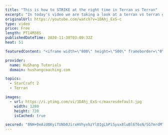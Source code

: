 ```yaml
---
title: "This is how to STRIKE at the right time in Terran vs Terran"
excerpt: "In today's video we are taking a look at a terran vs terran game I played that showcases some patience and how I like to calculate when it's the correct time to attack!  Coaching -------------------------------------------------------------------------- Website: https://www.hushangcoaching.com  Interested"
originalUrl: https://youtube.com/watch?v=1DAhj_ExS-c
type: video
price: Free
length: PT14M38S
publishedDateTime: 2020-11-30T03:09:32Z
heat: 51

featuredContent: "<iframe width=\"800\" height=\"500\" frameborder=\"0\" src=\"https://www.youtube.com/embed/1DAhj_ExS-c\" allow=\"accelerometer; autoplay; encrypted-media; gyroscope; picture-in-picture\" allowfullscreen></iframe>"

provider:
  name: HuShang Tutorials
  domain: hushangcoaching.com

topics:
  - StarCraft 2
  - Terran

images:
  - url: https://i.ytimg.com/vi/1DAhj_ExS-c/maxresdefault.jpg
    width: 1280
    height: 720
    isCached: true

secured: "8NH+0eAiU8KyiTUNb0JirxHVhyxhzYl0IgLbPiSyux8luBl6T6sN/SG7mrdMTAlRfpuOVWNzFUMMT2eV/JCsbDBwFQ7V4Y3tsEkHwqKfvWLBxEu4598IkDKidR5bXgJ5qcL6zE4R0IVGDpTm+QN5If2dc7evXDKwHqr2CHvpGZSgAiA8bXTrSsFydsPft2y2q2sOhgP4yxs59+eJslRQ/cP/sq8S+4unVEY5uEZilcqwcG/Xxhos1unSRIdDuqO3DXiLNTHnY/f8Ju4hOUTvTVMPZM8d+DMthf9E3Zr9anmih5KYVTsJ+Xygp0gug9ESmlKYvVe8cLp83T4tFLPmH8HBL4pnnY9oXLY+G17rlD07u2t2w0Emx641xygcr8tIxoNDHyVUhdL3LsIxZscVMKMpWCAT8FaOrOm/wkCet/U=;Ixj8isDcmsBZvl4gI1wxtg=="
---
```


